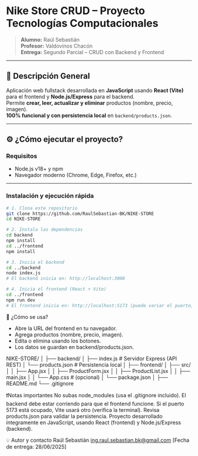 # Nike Store CRUD – Proyecto Tecnologías Computacionales

> **Alumno:** Raúl Sebastián  
> **Profesor:** Valdovinos Chacón  
> **Entrega:** Segundo Parcial – CRUD con Backend y Frontend

---

## 🚀 Descripción General

Aplicación web fullstack desarrollada en **JavaScript** usando **React (Vite)** para el frontend y **Node.js/Express** para el backend.  
Permite **crear, leer, actualizar y eliminar** productos (nombre, precio, imagen).  
**100% funcional y con persistencia local** en `backend/products.json`.

---

## ⚙️ ¿Cómo ejecutar el proyecto?

### **Requisitos**
- Node.js v18+ y npm
- Navegador moderno (Chrome, Edge, Firefox, etc.)

---

### **Instalación y ejecución rápida**

```bash
# 1. Clona este repositorio
git clone https://github.com/RaulSebastian-BK/NIKE-STORE
cd NIKE-STORE

# 2. Instala las dependencias
cd backend
npm install
cd ../frontend
npm install

# 3. Inicia el backend
cd ../backend
node index.js
# El backend inicia en: http://localhost:3000

# 4. Inicia el frontend (React + Vite)
cd ../frontend
npm run dev
# El frontend inicia en: http://localhost:5173 (puede variar el puerto, revisa la terminal)
```




📝 ¿Cómo se usa?
- Abre la URL del frontend en tu navegador.
- Agrega productos (nombre, precio, imagen).
- Edita o elimina usando los botones.
- Los datos se guardan en backend/products.json.

NIKE-STORE/
│
├── backend/
│   ├── index.js         # Servidor Express (API REST)
│   └── products.json    # Persistencia local
│
├── frontend/
│   ├── src/
│   │   ├── App.jsx
│   │   ├── ProductForm.jsx
│   │   ├── ProductList.jsx
│   │   ├── main.jsx
│   │   └── App.css      # (opcional)
│   └── package.json
│
├── README.md
└── .gitignore

❗️Notas importantes
No subas node_modules (usa el .gitignore incluido).
El backend debe estar corriendo para que el frontend funcione.
Si el puerto 5173 está ocupado, Vite usará otro (verifica la terminal).
Revisa products.json para validar la persistencia.
Proyecto desarrollado íntegramente en JavaScript, usando React (frontend) y Node.js/Express (backend).

💡 Autor y contacto
Raúl Sebastián
ing.raul.sebastian.bk@gmail.com
[Fecha de entrega: 28/06/2025]